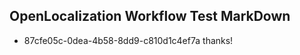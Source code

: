 ## OpenLocalization Workflow Test MarkDown
* 87cfe05c-0dea-4b58-8dd9-c810d1c4ef7a thanks!

<!--HONumber=Jan17_HO1-->


